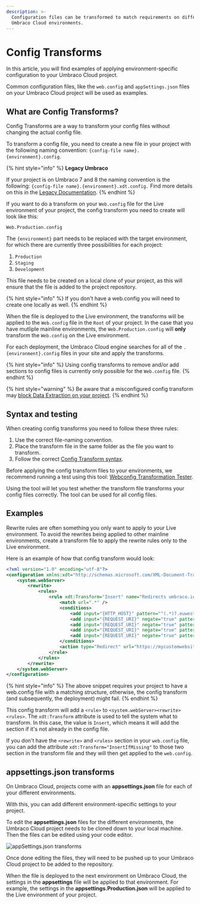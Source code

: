 ```yaml
---
description: >-
  Configuration files can be transformed to match requirements on different
  Umbraco Cloud environments.
---
```


# Config Transforms

In this article, you will find examples of applying environment-specific configuration to your Umbraco Cloud project.

Common configuration files, like the `web.config` and `appSettings.json` files on your Umbraco Cloud project will be used as examples.

## What are Config Transforms?

Config Transforms are a way to transform your config files without changing the actual config file.

To transform a config file, you need to create a new file in your project with the following naming convention: `{config-file name}.{environment}.config`.

{% hint style="info" %}
**Legacy Umbraco**

If your project is on Umbraco 7 and 8 the naming convention is the following: `{config-file name}.{environment}.xdt.config.` Find more details on this in the [Legacy Documentation](https://github.com/umbraco/UmbracoDocs/blob/legacy-cloud/Umbraco-Cloud/Set-Up/Config-Transforms/index.md).
{% endhint %}

If you want to do a transform on your `Web.config` file for the Live environment of your project, the config transform you need to create will look like this:

`Web.Production.config`

The `{environment}` part needs to be replaced with the target environment, for which there are currently three possibilities for each project:

1. `Production`
2. `Staging`
3. `Development`

This file needs to be created on a local clone of your project, as this will ensure that the file is added to the project repository.

{% hint style="info" %} If you don't have a web.config you will need to create one locally as well. {% endhint %}

When the file is deployed to the Live environment, the transforms will be applied to the `Web.config` file in the `Root` of your project. In the case that you have mutliple mainline environments, the `Web.Production.config` will **only** transform the `Web.config` on the Live environment.

For each deployment, the Umbraco Cloud engine searches for all of the `.{environment}.config` files in your site and apply the transforms.

{% hint style="info" %}
Using config transforms to remove and/or add sections to config files is currently only possible for the `Web.config` file.
{% endhint %}

{% hint style="warning" %}
Be aware that a misconfigured config transform may [block Data Extraction on your project](../../../optimize-and-maintain-your-site/monitor-and-troubleshoot/resolve-issues-quickly-and-efficiently/deployments/changes-not-being-applied.md).
{% endhint %}

## Syntax and testing

When creating config transforms you need to follow these three rules:

1. Use the correct file-naming convention.
2. Place the transform file in the same folder as the file you want to transform.
3. Follow the correct [Config Transform syntax](https://docs.microsoft.com/en-us/aspnet/core/host-and-deploy/iis/transform-webconfig?view=aspnetcore-5.0).

Before applying the config transform files to your environments, we recommend running a test using this tool: [Webconfig Transformation Tester](https://elmah.io/tools/webconfig-transformation-tester/).

Using the tool will let you test whether the transform file transforms your config files correctly. The tool can be used for all config files.

## Examples

Rewrite rules are often something you only want to apply to your Live environment. To avoid the rewrites being applied to other mainline environments, create a transform file to apply the rewrite rules only to the Live environment.

Here is an example of how that config transform would look:

```xml
<?xml version="1.0" encoding="utf-8"?>
<configuration xmlns:xdt="http://schemas.microsoft.com/XML-Document-Transform">
	<system.webServer>
		<rewrite>
			<rules>
				<rule xdt:Transform="Insert" name="Redirects umbraco.io to actual domain" stopProcessing="true">
					<match url=".*" />
					<conditions>
						<add input="{HTTP_HOST}" pattern="^(.*)?.euwest01.umbraco.io$" />
						<add input="{REQUEST_URI}" negate="true" pattern="^/umbraco" />
						<add input="{REQUEST_URI}" negate="true" pattern="^/DependencyHandler.axd" />
						<add input="{REQUEST_URI}" negate="true" pattern="^/App_Plugins" />
						<add input="{REQUEST_URI}" negate="true" pattern="localhost" />
					</conditions>
					<action type="Redirect" url="https://mycustomwebsite.com/{R:0}" appendQueryString="true" redirectType="Permanent" />
				</rule>
			</rules>
		</rewrite>
	</system.webServer>
</configuration>
```

{% hint style="info" %}
The above snippet requires your project to have a web.config file with a matching structure, otherwise, the config transform (and subsequently, the deployment) might fail.
{% endhint %}

This config transform will add a `<rule>` to `<system.webServer><rewrite><rules>`. The `xdt:Transform` attribute is used to tell the system what to transform. In this case, the value is `Insert`, which means it will add the section if it's not already in the config file.

If you don't have the `<rewrite>` and `<rules>` section in your `web.config` file, you can add the attribute `xdt:Transform="InsertIfMissing"` to those two section in the transform file and they will then get applied to the `web.config`.

## appsettings.json transforms

On Umbraco Cloud, projects come with an **appsettings.json** file for each of your different environments.

With this, you can add different environment-specific settings to your project.

To edit the **appsettings.json** files for the different environments, the Umbraco Cloud project needs to be cloned down to your local machine. Then the files can be edited using your code editor.

![appSettings.json transforms](images/appSettings.png)

Once done editing the files, they will need to be pushed up to your Umbraco Cloud project to be added to the repository.

When the file is deployed to the next environment on Umbraco Cloud, the settings in the **appsettings** file will be applied to that environment. For example, the settings in the **appsettings.Production.json** will be applied to the Live environment of your project.
